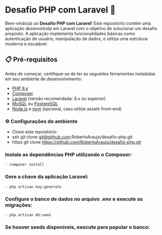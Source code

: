# Desafio PHP com Laravel 🚀

Bem-vindo(a) ao **Desafio PHP com Laravel**! Este repositório contém uma aplicação desenvolvida em Laravel com o objetivo de solucionar um desafio proposto. A aplicação implementa funcionalidades básicas como autenticação de usuário, manipulação de dados, e utiliza uma estrutura moderna e escalável.

## 📋 Pré-requisitos

Antes de começar, certifique-se de ter as seguintes ferramentas instaladas em seu ambiente de desenvolvimento:

- [PHP 8.x](https://www.php.net/downloads)
- [Composer](https://getcomposer.org/download/)
- [Laravel](https://laravel.com/docs/8.x/installation) (versão recomendada: 8.x ou superior)
- [MySQL](https://www.mysql.com/downloads/) ou [PostgreSQL](https://www.postgresql.org/download/)
- [Node.js](https://nodejs.org/) e [npm](https://www.npmjs.com/get-npm) (opcional, caso utilize assets front-end)
  
### ⚙️ Configurações do ambiente

- Clone este repositório:
- ssh git clone git@github.com:RobertoAraujo/desafio-php.git
- https git clone https://github.com/RobertoAraujo/desafio-php.git

### Instale as dependências PHP utilizando o Composer:
    - composer install
### Gere a chave da aplicação Laravel:
    - php artisan key:generate
### Configure o banco de dados no arquivo .env e execute as migrações:
    - php artisan db:seed
### Se houver seeds disponíveis, execute para popular o banco:
